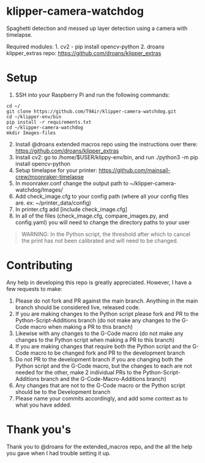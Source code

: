 # klipper-camera-watchdog
Spaghetti detection and messed up layer detection using a camera with timelapse.

Required modules:
    1. cv2 - pip install opencv-python
    2. droans klipper_extras repo: https://github.com/droans/klipper_extras

# Setup
1. SSH into your Raspberry Pi and run the following commands:
 ```
cd ~/
git clone https://github.com/T9Air/klipper-camera-watchdog.git
cd ~/klipper-env/bin
pip install -r requirements.txt
cd ~/klipper-camera-watchdog
mkdir Images-files
```
2. Install @droans extended macros repo using the instructions over there: https://github.com/droans/klipper_extras
3. Install cv2: go to /home/$USER/klippy-env/bin, and run ./python3 -m pip install opencv-python
4. Setup timelapse for your printer: https://github.com/mainsail-crew/moonraker-timelapse
5. In moonraker.conf change the output path to ~/klipper-camera-watchdog/Images/
6. Add check_image.cfg to your config path (where all your config files are. ex: ~/printer_data/config)
7. In printer.cfg add [include check_image.cfg]
8. In all of the files (check_image.cfg, compare_images.py, and config.yaml) you will need to change the directory paths to your user

>WARNING: In the Python script, the threshold after which to cancel the print has not been calibrated and will need to be changed.

# Contributing
Any help in developing this repo is greatly appreciated. However, I have a few requests to make:

1. Please do not fork and PR against the main branch. Anything in the main branch should be considered live, released code.
2. If you are making changes to the Python script please fork and PR to the Python-Script-Additions branch (do not make any changes to the G-Code macro when making a PR to this branch)
3. Likewise with any changes to the G-Code macro (do not make any changes to the Python script when making a PR to this branch)
4. If you are making changes that require both the Python script and the G-Code macro to be changed fork and PR to the development branch
5. Do not PR to the development branch if you are changing both the Python script and the G-Code macro, but the changes to each are not needed for the other, make 2 individual PRs to the Python-Script-Additions branch and the G-Code-Macro-Additions branch)
6. Any changes that are not to the G-Code macro or the Python script should be to the Development branch
7. Please name your commits accordingly, and add some context as to what you have added.

# Thank you's
Thank you to @droans for the extended_macros repo, and the all the help you gave when I had trouble setting it up.
